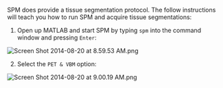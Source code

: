 SPM does provide a tissue segmentation protocol. The follow instructions will teach you how to run SPM and acquire tissue segmentations:

1. Open up MATLAB and start SPM by typing `spm` into the command window and pressing `Enter`:

![Screen Shot 2014-08-20 at 8.59.53 AM.png](https://bitbucket.org/repo/pAjpdx/images/110745740-Screen%20Shot%202014-08-20%20at%208.59.53%20AM.png)

2. Select the `PET & VBM` option:

![Screen Shot 2014-08-20 at 9.00.19 AM.png](https://bitbucket.org/repo/pAjpdx/images/1498431423-Screen%20Shot%202014-08-20%20at%209.00.19%20AM.png)
